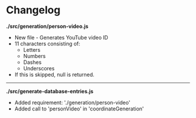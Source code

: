 # Changelog

**./src/generation/person-video.js**
* New file - Generates YouTube video ID
* 11 characters consisting of:
	* Letters
	* Numbers
	* Dashes
	* Underscores
* If this is skipped, null is returned.

---

**./src/generate-database-entries.js**
* Added requirement: './generation/person-video'
* Added call to 'personVideo' in 'coordinateGeneration'
